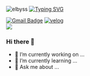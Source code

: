 ![elbyss](https://capsule-render.vercel.app/api?type=waving&height=200&text=Elbyss&fontAlign=80&fontAlignY=40&color=gradient)
[![Typing SVG](https://readme-typing-svg.demolab.com?font=D2Coding&size=24&pause=1000&center=true&Center=true&width=435&lines=Developer)](https://git.io/typing-svg)

[![Gmail Badge](https://img.shields.io/badge/Gmail-d14836?style=flat&logo=Gmail&logoColor=white&link=mailto:elysiabyss@mail.com)](mailto:elysiabyss@gmail.com)
[![velog](https://img.shields.io/badge/velog-1DBF73?style=flat-square&logo=Vimeo&logoColor=white)](https://velog.io/@elbyss)  
![](./profile-3d-contrib/profile-green-animate.svg)

### Hi there 👋

- 🔭 I’m currently working on ...
- 🌱 I’m currently learning ...
- 💬 Ask me about ...
